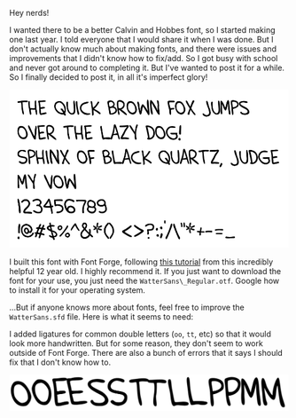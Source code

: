Hey nerds!

I wanted there to be a better Calvin and Hobbes font, so I started making one last year. I told everyone that I would share it when I was done. But I don't actually know much about making fonts, and there were issues and improvements that I didn't know how to fix/add. So I got busy with school and never got around to completing it. But I've wanted to post it for a while. So I finally decided to post it, in all it's imperfect glory!

![alt text](https://github.com/Caleb-Barton/WatterSans/blob/main/images/img_1.png?raw=true)

I built this font with Font Forge, following [this tutorial](https://www.youtube.com/watch?v=5O4bIAzbebI) from this incredibly helpful 12 year old. I highly recommend it. If you just want to download the font for your use, you just need the `WatterSans\_Regular.otf`. Google how to install it for your operating system.

...But if anyone knows more about fonts, feel free to improve the `WatterSans.sfd` file. Here is what it seems to need:

I added ligatures for common double letters (`oo`, `tt`, etc) so that it would look more handwritten. But for some reason, they don't seem to work outside of Font Forge. There are also a bunch of errors that it says I should fix that I don't know how to.

![alt text](https://github.com/Caleb-Barton/WatterSans/blob/main/images/img_2.png?raw=true)
